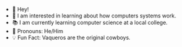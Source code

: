 - 👋 Hey!
- 🧠 I am interested in learning about how computers systems work.
- 📚 I am currently learning computer science at a local college.
- 🤠 Pronouns: He/Him
- 💡 Fun Fact: Vaqueros are the original cowboys.

<!---
10PAM/10PAM is a ✨ special ✨ repository because its `README.md` (this file) appears on your GitHub profile.
You can click the Preview link to take a look at your changes.
--->
